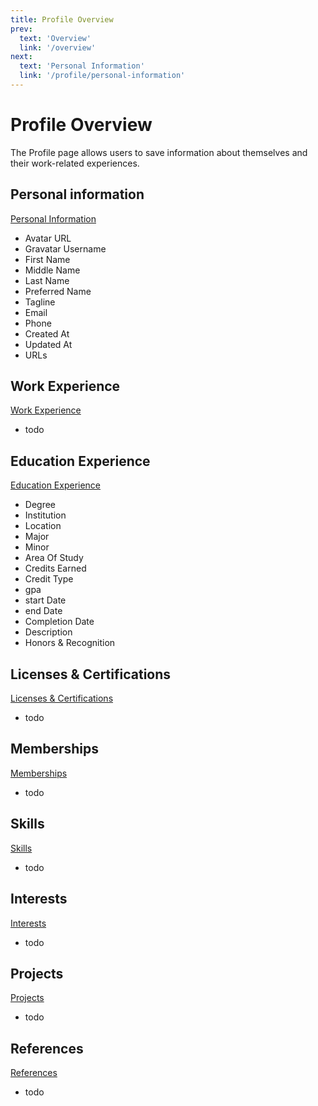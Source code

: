 ```yaml
---
title: Profile Overview
prev:
  text: 'Overview'
  link: '/overview'
next:
  text: 'Personal Information'
  link: '/profile/personal-information'
---
```


# Profile Overview

The Profile page allows users to save information about themselves and their work-related experiences.


## Personal information

[Personal Information](/profile/personal-information)


* Avatar URL
* Gravatar Username
* First Name
* Middle Name
* Last Name
* Preferred Name
* Tagline
* Email
* Phone
* Created At
* Updated At
* URLs


## Work Experience

[Work Experience](/profile/work-experience)


* todo


## Education Experience

[Education Experience](/profile/education-experience)

* Degree
* Institution
* Location
* Major
* Minor
* Area Of Study
* Credits Earned
* Credit Type
* gpa
* start Date
* end Date
* Completion Date
* Description
* Honors & Recognition


## Licenses & Certifications

[Licenses & Certifications](/profile/licenses-certifications)


* todo


## Memberships

[Memberships](/profile/memberships)


* todo


## Skills

[Skills](/profile/skills)


* todo


## Interests

[Interests](/profile/interests)


* todo


## Projects

[Projects](/profile/projects)


* todo


## References

[References](/profile/references)


* todo
